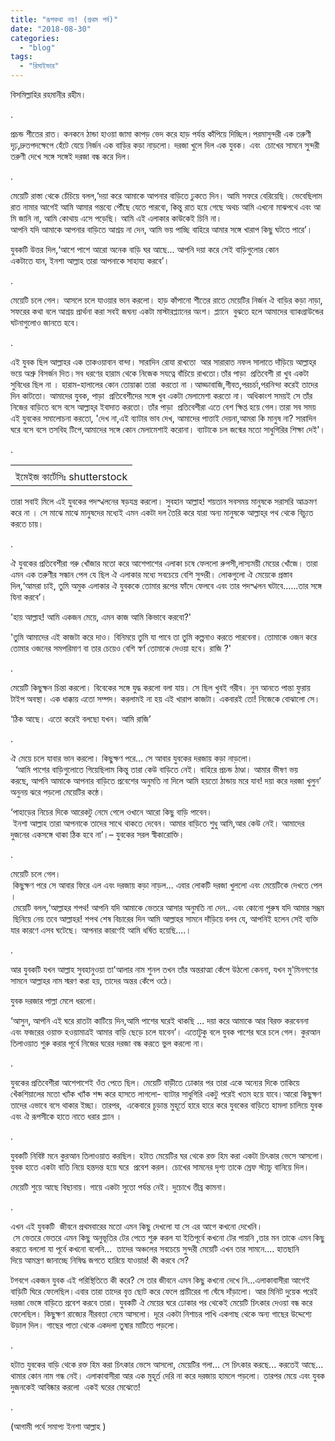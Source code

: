 ```yaml
---
title: "রূপকথা নয়! (প্রথম পর্ব)"
date: "2018-08-30"
categories: 
  - "blog"
tags: 
  - "রিমাইন্ডার"
---
```


বিসমিল্লাহির রহমানীর রহীম।

.

প্রচন্ড শীতের রাত। কনকনে ঠান্ডা হাওয়া জামা কাপড় ভেদ করে হাড় পর্যন্ত কাঁপিয়ে দিচ্ছিল।পরমাসুন্দরী এক তরুণী  দৃঢ়,দ্রুতপদক্ষেপে হেঁটে যেয়ে নির্জন এক বাড়ির কড়া নাড়লো। দরজা খুলে দিল এক যুবক। এবং  চোখের সামনে সুন্দরী তরুণী দেখে সঙ্গে সঙ্গেই দরজা বন্ধ করে দিল।

.

মেয়েটি রাস্তা থেকে চেঁচিয়ে বলল,‘দয়া করে আমাকে আপনার বাড়িতে ঢুকতে দিন। আমি সফরে বেরিয়েছি। ভেবেছিলাম রাত নামার আগেই আমি আমার গন্তব্যে পৌঁছে যেতে পারবো, কিন্তু রাত হয়ে গেছে অথচ আমি এখনো মাঝপথে এবং আমি জানি না, আমি কোথায় এসে পড়েছি। আমি এই এলাকার কাউকেই চিনি না।আপনি যদি আমাকে আপনার বাড়িতে আশ্রয় না দেন, আমি ভয় পাচ্ছি বাহিরে আমার সঙ্গে খারাপ কিছু ঘটতে পারে’।

যুবকটি উত্তর দিল,‘আশে পাশে আরো অনেক বাড়ি ঘর আছে... আপনি দয়া করে সেই বাড়িগুলোর কোন একটাতে যান, ইনশা আল্লাহ তারা আপনাকে সাহায্য করবে’।

.

মেয়েটি চলে গেল। আসলে চলে যাওয়ার ভান করলো। হাড় কাঁপানো শীতের রাতে মেয়েটির নির্জন ঐ বাড়ির কড়া নাড়া, সফরের কথা বলে আশ্রয় প্রার্থনা করা সবই জঘন্য একটা মাস্টারপ্ল্যানের অংশ। প্ল্যানে  বুঝতে হলে আমাদের ব্যাকগ্রাউন্ডের ঘটনাগুলোও জানতে হবে।

.

এই যুবক ছিল আল্লাহর এক তাকওয়াবান বান্দা। সারাদিন রোযা রাখতো  আর সারারাত নফল সালাতে দাঁড়িয়ে আল্লাহ্‌র ভয়ে অশ্রু বিসর্জন দিত।সব ধরণের হারাম থেকে নিজেক সযত্নে বাঁচিয়ে রাখতো।তাঁর পাড়া  প্রতিবেশী রা খুব একটা সুবিধের ছিল না । হারাম-হালালের কোন তোয়াক্কা তারা  করতো না ।আড্ডাবাজি,গীবত,পরচর্চা,পরনিন্দা করেই তাদের দিন কাটতো। আমাদের যুবক, পাড়া  প্রতিবেশীদের সঙ্গে খুব একটা মেলামেশা করতো না। অধিকাংশ সময়ই সে তাঁর নিজের বাড়িতে বসে বসে আল্লাহ্‌র ইবাদাত করতো। তাঁর পাড়া  প্রতিবেশীরা এতে বেশ ক্ষিপ্ত হয়ে গেল।তারা সব সময় এই যুবকের সমালোচনা করতো, 'দেখ না,এই ব্যাটার ভাব দেখ, আমাদের পাত্তাই দেয়না,আমরা কি মানুষ না? সারাদিন ঘরে বসে বসে তসবিহ টিপে,আমাদের সঙ্গে কোন মেলামেশাই করোনা। ব্যাটাকে চল জন্মের মতো সাধুগিরির শিক্ষা দেই'।

.

<table data-blogger-escaped-style="margin-left: auto; margin-right: auto; text-align: center;"><tbody><tr><td data-blogger-escaped-style="text-align: center;"></td></tr><tr><td data-blogger-escaped-style="text-align: center;">ইমেইজ কার্টেসিঃ&nbsp;shutterstock</td></tr></tbody></table>

তারা সবাই মিলে এই যুবকের পদস্খলনের ষড়যন্ত্র করলো। সুবহান আল্লাহ! শয়তান সবসময় মানুষকে সরাসরি আক্রমণ করে না । সে মাঝে মাঝে মানুষদের মধ্যেই এমন একটা দল তৈরি করে যারা অন্য মানুষকে আল্লাহ্‌র পথ থেকে বিচ্যুত করতে চায়।

.

ঐ যুবকের প্রতিবেশীরা গরু খোঁজার মতো করে আশেপাশের এলাকা চষে ফেললো রুপসী,লাস্যময়ী মেয়ের খোঁজে। তারা এমন এক তরুণীর সন্ধান পেল যে ছিল ঐ এলাকার মধ্যে সবচেয়ে বেশি সুন্দরী। লোকগুলো ঐ মেয়েকে প্রস্তাব দিল,‘আমরা চাই, তুমি অমুক এলাকার ঐ যুবককে তোমার রূপের ফাঁদে ফেলবে এবং তার পদস্খলন ঘটাবে......তার সঙ্গে যিনা করবে’।

'হায় আল্লাহ! আমি একজন মেয়ে, এমন কাজ আমি কিভাবে করবো?'

'তুমি আমাদের এই কাজটা করে দাও। বিনিময়ে তুমি যা পাবে তা তুমি কল্পনাও করতে পারবেনা। তোমাকে ওজন করে তোমার ওজনের সমপরিমাণ বা তার চেয়েও বেশি স্বর্ণ তোমাকে দেওয়া হবে। রাজি ?'

.

মেয়েটি কিছুক্ষন চিন্তা করলো। বিবেকের সঙ্গে যুদ্ধ করলো বলা যায়। সে ছিল খুবই গরীব। নুন আনতে পান্তা ফুরায় টাইপ অবস্থা। এক ধাক্কায় এতো সম্পদ। করলামই না হয় এই খারাপ কাজটা। একবারই তো! নিজেকে বোঝালো সে।

‘ঠিক আছে। এতো করেই বলছো যখন। আমি রাজি’

.

ঐ মেয়ে চলে যাবার ভান করলো। কিছুক্ষণ পরে... সে আবার যুবকের দরজায় কড়া নাড়লো।  ‘আমি পাশের বাড়িগুলোতে গিয়েছিলাম কিন্তু তারা কেউ বাড়িতে নেই। বাহিরে প্রচন্ড ঠাণ্ডা। আমার ভীষণ ভয় করছে, আপনি আমাকে আপনার বাড়িতে প্রবেশের অনুমতি না দিলে আমি হয়তো ঠান্ডায় মরে যাব! দয়া করে দরজা খুলুন’ অনুনয় ঝরে পড়লো মেয়েটির কন্ঠে।

‘পাহাড়ের নিচের দিকে আরেকটু নেমে গেলে ওখানে আরো কিছু বাড়ি পাবেন। ইনশা আল্লাহ তারা আপনাকে তাদের সাথে থাকতে দেবেন। আমার বাড়িতে শুধু আমি,আর কেউ নেই। আমাদের দুজনের একসঙ্গে থাকা ঠিক হবে না’।– যুবকের সরল স্বীকারোক্তি।

.

মেয়েটি চলে গেল। কিছুক্ষণ পরে সে আবার ফিরে এল এবং দরজায় কড়া নাড়ল... এবার লোকটি দরজা খুললো এবং মেয়েটিকে দেখতে পেল। মেয়েটি বলল,‘আল্লাহর শপথ! আপনি যদি আমাকে ভেতরে আসার অনুমতি না দেন.. এবং কোনো পুরুষ যদি আমার সম্ভ্রম ছিনিয়ে নেয় তবে আল্লাহর! শপথ শেষ বিচারের দিন আমি আল্লাহর সামনে দাঁড়িয়ে বলব যে, আপনিই হলেন সেই ব্যক্তি যার কারণে এসব ঘটেছে। আপনার কারণেই আমি ধর্ষিত হয়েছি....।

.

আর যুবকটি যখন আল্লাহ সুবহানুওয়া তা'আলার নাম শুনল তখন তাঁর অন্তরাত্মা কেঁপে উঠলো কেননা, যখন মু'মিনগণের সামনে আল্লাহর নাম স্মরণ করা হয়, তাদের অন্তর কেঁপে ওঠে।

যুবক দরজার পাল্লা মেলে ধরলো।

‘আসুন, আপনি এই ঘরে রাতটা কাটিয়ে দিন,আমি পাশের ঘরেই থাকছি ... দয়া করে আমাকে আর বিরক্ত করবেননা এবং ফজরের ওয়াক্ত হওয়ামাত্রই আমার বাড়ি ছেড়ে চলে যাবেন’। এতোটুকু বলে যুবক পাশের ঘরে চলে গেল। কুরআন তিলাওয়াত শুরু করার পূর্বে নিজের ঘরের দরজা বন্ধ করতে ভুল করলো না।

.

যুবকের প্রতিবেশীরা আশেপাশেই ওঁত পেতে ছিল। মেয়েটি বাড়ীতে ঢোকার পর তারা একে অন্যের দিকে তাকিয়ে খেঁকশিয়ালের মতো খ্যাঁক খ্যাঁক শব্দ করে হাসতে লাগলো- ব্যাটার সাধুগিরি একটু পরেই খতম হয়ে যাবে।আরো কিছুক্ষণ তাদের এভাবে বসে থাকার ইচ্ছা। তারপর,  একেবারে চূড়ান্ত মুহূর্তে হারে হারে করে যুবকের বাড়িতে হামলা চালিয়ে যুবক এবং ঐ রূপসীকে হাতে নাতে ধরার প্ল্যান ।

.

যুবকটি নিবিষ্ট মনে কুরআন তিলাওয়াত করছিল। হটাত মেয়েটির ঘর থেকে রক্ত হিম করা একটা চিৎকার ভেসে আসলো। যুবক হাতে একটা বাতি নিয়ে হন্তদন্ত হয়ে ঘরে  প্রবেশ করল। চোখের সামনের দৃশ্য তাকে স্রেফ স্ট্যাচু বানিয়ে দিল।

মেয়েটি শুয়ে আছে বিছানায়। গায়ে একটা সুতো পর্যন্ত নেই। দুচোখে তীব্র কামনা।

.

এখন এই যুবকটি  জীবনে প্রথমবারের মতো এমন কিছু দেখলো যা সে এর আগে কখনো দেখেনি। সে ভেতরে ভেতরে এমন কিছু অনুভূতির টের পেতে শুরু করল যা ইতিপূর্বে কখনো টের পায়নি ,তার মন তাকে এমন কিছু করতে বললো যা পূর্বে কখনো বলেনি...  তাদের অঞ্চলের সবচেয়ে সুন্দরী মেয়েটি এখন তার সামনে.... হাতছানি দিয়ে আমন্ত্রণ জানাচ্ছে নিষিদ্ধ জগতে হারিয়ে যাওয়ার! কী করবে সে?

টগবগে একজন যুবক এই পরিস্থিতিতে কী করে? সে তার জীবনে এমন কিছু কখনো দেখে নি...এলাকাবাসীরা আগেই বাড়িটি ঘিরে ফেলেছিল।এবার তারা তাদের বৃত্ত ছোট করে ফেলে প্রাচীরের গা ঘেঁষে দাঁড়ালো। আর মিনিট দুয়েক পরেই  দরজা ভেঙ্গে বাড়িতে প্রবেশ করবে তারা। যুবকটি ঐ মেয়ের ঘরে ঢোকার পর থেকেই মেয়েটি চিৎকার দেওয়া বন্ধ করে ফেলেছিল। কিছুক্ষণ রাজ্যের নীরবতা নেমে আসলো। দূরে একটা নিশাচর পাখি একগাছ থেকে অন্য গাছের উদ্দেশ্যে উড়াল দিল। গাছের পাতা থেকে একদলা তুষার মাটিতে পড়লো।

.

হটাত যুবকের বাড়ি থেকে রক্ত হিম করা চিৎকার ভেসে আসলো, মেয়েটির গলা... সে চিৎকার করছে... করতেই আছে... থামার কোন নাম গন্ধ নেই। এলাকাবাসীরা আর এক মুহূর্ত দেরি না করে দরজায় হামলে পড়লো। তারপর মেয়ে এবং যুবক দুজনকেই আবিষ্কার করলো  একই ঘরের মেঝেতে!

.

(আগামী পর্বে সমাপ্য ইনশা আল্লাহ )
